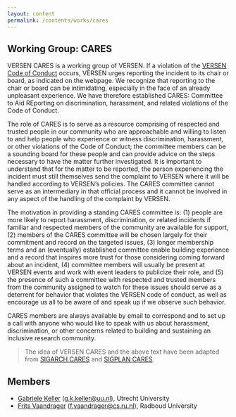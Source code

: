```yaml
---
layout: content
permalink: /contents/works/cares
---
```


## Working Group: CARES

VERSEN CARES is a working group of VERSEN. If a violation of the [VERSEN Code of Conduct](/contents/about/code-of-conduct) occurs, VERSEN urges reporting the incident to its chair or board, as indicated on the webpage. We recognize that reporting to the chair or board can be intimidating, especially in the face of an already unpleasant experience. We have therefore established CARES: Committee to Aid REporting on discrimination, harassment, and related violations of the Code of Conduct.

The role of CARES is to serve as a resource comprising of respected and trusted people in our community who are approachable and willing to listen to and help people who experience or witness discrimination, harassment, or other violations of the Code of Conduct; the committee members can be a sounding board for these people and can provide advice on the steps necessary to have the matter further investigated. It is important to understand that for the matter to be reported, the person experiencing the incident must still themselves send the complaint to VERSEN where it will be handled according to VERSEN’s policies. The CARES committee cannot serve as an intermediary in that official process and it cannot be involved in any aspect of the handling of the complaint by VERSEN.

The motivation in providing a standing CARES committee is: (1) people are more likely to report harassment, discrimination, or related incidents if familiar and respected members of the community are available for support, (2) members of the CARES committee will be chosen largely for their commitment and record on the targeted issues, (3) longer membership terms and an (eventually) established committee enable building experience and a record that inspires more trust for those considering coming forward about an incident, (4) committee members will usually be present at VERSEN events and work with event leaders to publicize their role, and (5) the presence of such a committee with respected and trusted members from the community assigned to watch for these issues should serve as a deterrent for behavior that violates the VERSEN code of conduct, as well as encourage us all to be aware of and speak up if we observe such behavior.

CARES members are always available by email to correspond and to set up a call with anyone who would like to speak with us about harassment, discrimination, or other concerns related to building and sustaining an inclusive research community.

> The idea of VERSEN CARES and the above text have been adapted from [SIGARCH CARES](https://www.sigarch.org/benefit/cares/) and [SIGPLAN CARES](https://www.sigplan.org/Cares/).

## Members

* [Gabriele Keller](https://www.uu.nl/staff/GKKeller) ([g.k.keller@uu.nl](mailto:g.k.keller@uu.nl)), Utrecht University
* [Frits Vaandrager](http://www.cs.ru.nl/~fvaan/) ([f.vaandrager@cs.ru.nl](mailto:f.vaandrager@cs.ru.nl)), Radboud University
